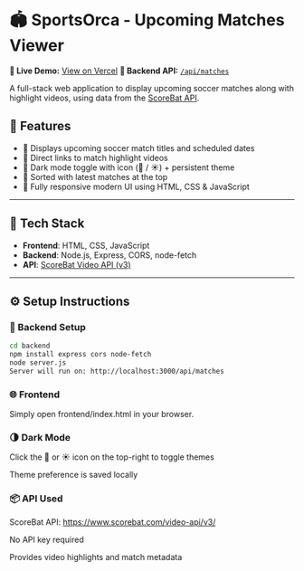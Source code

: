 # 🏟️ SportsOrca - Upcoming Matches Viewer

**🔗 Live Demo:** [View on Vercel](https://sportsorca-matches.vercel.app)
**🧠 Backend API:** [`/api/matches`](https://sportsorca-backend.onrender.com/api/matches)


A full-stack web application to display upcoming soccer matches along with highlight videos, using data from the [ScoreBat API](https://www.scorebat.com/video-api/v3/).

## 🚀 Features

- 📅 Displays upcoming soccer match titles and scheduled dates
- 🎥 Direct links to match highlight videos
- 🌙 Dark mode toggle with icon (🌙 / ☀️) + persistent theme
- 🔄 Sorted with latest matches at the top
- 📱 Fully responsive modern UI using HTML, CSS & JavaScript

---

## 🧱 Tech Stack

- **Frontend**: HTML, CSS, JavaScript
- **Backend**: Node.js, Express, CORS, node-fetch
- **API**: [ScoreBat Video API (v3)](https://www.scorebat.com/video-api/v3/)

---

## ⚙️ Setup Instructions

### 🔧 Backend Setup

```bash
cd backend
npm install express cors node-fetch
node server.js
Server will run on: http://localhost:3000/api/matches
```
### 🌐 Frontend
Simply open frontend/index.html in your browser.

### 🌗 Dark Mode
Click the 🌙 or ☀️ icon on the top-right to toggle themes

Theme preference is saved locally

### 📦 API Used
ScoreBat API: https://www.scorebat.com/video-api/v3/

No API key required

Provides video highlights and match metadata



